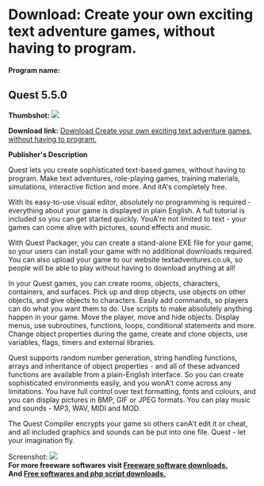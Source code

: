 # Download: Create your own exciting text adventure games, without having to program.

**Program name:**

## Quest 5.5.0

  
**Thumbshot:** ![](http://www.freewarefiles.com/screenshot/quest_gmkr_md.jpg)   
  
**Download link:** [Download Create your own exciting text adventure games, without having to program.](http://freesoftwares.boysofts.com/Quest_program_63610.html)  
  


**Publisher's Description**  
  


Quest lets you create sophisticated text-based games, without having to program. Make text adventures, role-playing games, training materials, simulations, interactive fiction and more. And itA's completely free. 

With its easy-to-use visual editor, absolutely no programming is required - everything about your game is displayed in plain English. A full tutorial is included so you can get started quickly. YouA're not limited to text - your games can come alive with pictures, sound effects and music. 

With Quest Packager, you can create a stand-alone EXE file for your game, so your users can install your game with no additional downloads required. You can also upload your game to our website textadventures.co.uk, so people will be able to play without having to download anything at all! 

In your Quest games, you can create rooms, objects, characters, containers, and surfaces. Pick up and drop objects, use objects on other objects, and give objects to characters. Easily add commands, so players can do what you want them to do. Use scripts to make absolutely anything happen in your game. Move the player, move and hide objects. Display menus, use subroutines, functions, loops, conditional statements and more. Change object properties during the game, create and clone objects, use variables, flags, timers and external libraries. 

Quest supports random number generation, string handling functions, arrays and inheritance of object properties - and all of these advanced functions are available from a plain-English interface. So you can create sophisticated environments easily, and you wonA't come across any limitations. You have full control over text formatting, fonts and colours, and you can display pictures in BMP, GIF or JPEG formats. You can play music and sounds - MP3, WAV, MIDI and MOD. 

The Quest Compiler encrypts your game so others canA't edit it or cheat, and all included graphics and sounds can be put into one file. Quest - let your imagination fly.

  
  
Screenshot: ![](http://www.freewarefiles.com/screenshot/quest_gmkr.jpg)   
**For more freeware softwares visit [Freeware software downloads.](http://freesoftwares.boysofts.com/)**   
**And [Free softwares and php script downloads.](http://www.boysofts.com/)**
